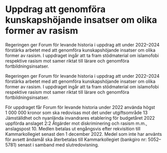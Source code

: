 # Uppdrag att genomföra kunskapshöjande insatser om olika former av rasism

Regeringen ger Forum för levande historia i uppdrag att under 2022–2024 förstärka arbetet med att genomföra kunskapshöjande insatser om olika former av rasism. I uppdraget ingår att ta fram stödmaterial om islamofobi respektive rasism mot samer riktat till lärare och genomföra fortbildningsinsatser.

Regeringen ger Forum för levande historia i uppdrag att under 2022–2024 förstärka arbetet med att genomföra kunskapshöjande insatser om olika former av rasism. I uppdraget ingår att ta fram stödmaterial om islamofobi respektive rasism mot samer riktat till lärare och genomföra fortbildningsinsatser.

För uppdraget får Forum för levande historia under 2022 använda högst 1 000 000 kronor som ska redovisas mot det under utgiftsområde 13 Jämställdhet och nyanlända invandrares etablering för budgetåret 2022 uppförda anslaget 2:2 Åtgärder mot diskriminering och rasism m.m., anslagspost 10. Medlen betalas ut engångsvis efter rekvisition till Kammarkollegiet senast den 1 december 2022. Medel som inte har använts för avsett ändamål ska återbetalas till Kammarkollegiet (bankgiro nr: 5052–5781) senast i samband med slutredovisning.
